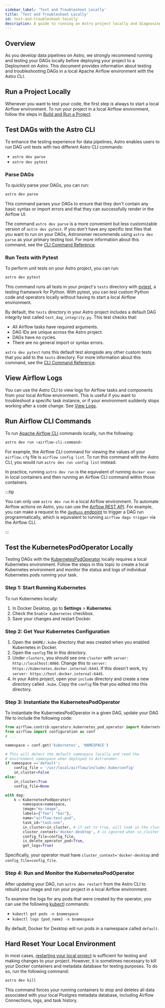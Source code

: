 ```yaml
---
sidebar_label: 'Test and Troubleshoot Locally'
title: 'Test and Troubleshoot Locally'
id: test-and-troubleshoot-locally
description: A guide to running an Astro project locally and diagnosing common problems.
---
```


## Overview

As you develop data pipelines on Astro, we strongly recommend running and testing your DAGs locally before deploying your project to a Deployment on Astro. This document provides information about testing and troubleshooting DAGs in a local Apache Airflow environment with the Astro CLI.

## Run a Project Locally

Whenever you want to test your code, the first step is always to start a local Airflow environment. To run your project in a local Airflow environment, follow the steps in [Build and Run a Project](develop-project.md#build-and-run-a-project-locally).

## Test DAGs with the Astro CLI

To enhance the testing experience for data pipelines, Astro enables users to run DAG unit tests with two different Astro CLI commands:

- `astro dev parse`
- `astro dev pytest`

### Parse DAGs

To quickly parse your DAGs, you can run:

```sh
astro dev parse
```

This command parses your DAGs to ensure that they don't contain any basic syntax or import errors and that they can successfully render in the Airflow UI.

The command `astro dev parse` is a more convenient but less customizable version of `astro dev pytest`. If you don't have any specific test files that you want to run on your DAGs, Astronomer recommends using `astro dev parse` as your primary testing tool. For more information about this command, see the [CLI Command Reference](cli/astro-dev-parse.md).

### Run Tests with Pytest

To perform unit tests on your Astro project, you can run:

```sh
astro dev pytest
```

This command runs all tests in your project's `tests` directory with [pytest](https://docs.pytest.org/en/7.0.x/index.html#), a testing framework for Python. With pytest, you can test custom Python code and operators locally without having to start a local Airflow environment.

By default, the `tests` directory in your Astro project includes a default DAG integrity test called `test_dag_integrity.py`. This test checks that:

- All Airflow tasks have required arguments.
- DAG IDs are unique across the Astro project.
- DAGs have no cycles.
- There are no general import or syntax errors.

`astro dev pytest` runs this default test alongside any other custom tests that you add to the `tests` directory. For more information about this command, see the [CLI Command Reference](cli/astro-dev-pytest.md).

## View Airflow Logs

You can use the Astro CLI to view logs for Airflow tasks and components from your local Airflow environment. This is useful if you want to troubleshoot a specific task instance, or if your environment suddenly stops working after a code change. See [View Logs](view-logs.md).

## Run Airflow CLI Commands

To run [Apache Airflow CLI](https://airflow.apache.org/docs/apache-airflow/stable/cli-and-env-variables-ref.html) commands locally, run the following:

```sh
astro dev run <airflow-cli-command>
```

For example, the Airflow CLI command for viewing the values of your `airflow.cfg` file is `airflow config list`. To run this command with the Astro CLI, you would run `astro dev run config list` instead.

In practice, running `astro dev run` is the equivalent of running `docker exec` in local containers and then running an Airflow CLI command within those containers.

:::tip

You can only use `astro dev run` in a local Airflow environment. To automate Airflow actions on Astro, you can use the [Airflow REST API](airflow-api.md). For example, you can make a request to the [`dagRuns` endpoint](https://airflow.apache.org/docs/apache-airflow/stable/stable-rest-api-ref.html#operation/post_dag_run) to trigger a DAG run programmatically, which is equivalent to running `airflow dags trigger` via the Airflow CLI.

:::

## Test the KubernetesPodOperator Locally

Testing DAGs with the [KubernetesPodOperator](kubernetespodoperator.md) locally requires a local Kubernetes environment. Follow the steps in this topic to create a local Kubernetes environment and monitor the status and logs of individual Kubernetes pods running your task.

### Step 1: Start Running Kubernetes

To run Kubernetes locally:

1. In Docker Desktop, go to **Settings** > **Kubernetes**.
2. Check the `Enable Kubernetes` checkbox.
3. Save your changes and restart Docker.

### Step 2: Get Your Kubernetes Configuration

1. Open the `$HOME/.kube` directory that was created when you enabled Kubernetes in Docker.
2. Open the `config` file in this directory.
3. Under `clusters`, you should see one `cluster` with `server: http://localhost:8080`. Change this to `server: https://kubernetes.docker.internal:6443`. If this doesn't work, try `server: https://host.docker.internal:6445`.
4. In your Astro project, open your `include` directory and create a new directory called `.kube`. Copy the `config` file that you edited into this directory.

### Step 3: Instantiate the KubernetesPodOperator

To instantiate the KubernetesPodOperator in a given DAG, update your DAG file to include the following code:

```python
from airflow.contrib.operators.kubernetes_pod_operator import KubernetesPodOperator
from airflow import configuration as conf
# ...

namespace = conf.get('kubernetes', 'NAMESPACE')

# This will detect the default namespace locally and read the
# environment namespace when deployed to Astronomer.
if namespace =='default':
    config_file = '/usr/local/airflow/include/.kube/config'
    in_cluster=False
else:
    in_cluster=True
    config_file=None

with dag:
    k = KubernetesPodOperator(
        namespace=namespace,
        image="my-image",
        labels={"foo": "bar"},
        name="airflow-test-pod",
        task_id="task-one",
        in_cluster=in_cluster, # if set to true, will look in the cluster for configuration. if false, looks for file
        cluster_context='docker-desktop', # is ignored when in_cluster is set to True
        config_file=config_file,
        is_delete_operator_pod=True,
        get_logs=True)
```

Specifically, your operator must have `cluster_context='docker-desktop` and `config_file=config_file`.

### Step 4: Run and Monitor the KubernetesPodOperator

After updating your DAG, run `astro dev restart` from the Astro CLI to rebuild your image and run your project in a local Airflow environment.

To examine the logs for any pods that were created by the operator, you can use the following [kubectl](https://kubernetes.io/docs/reference/kubectl/kubectl/) commands:

- `kubectl get pods -n $namespace`
- `kubectl logs {pod_name} -n $namespace`

By default, Docker for Desktop will run pods in a namespace called `default`.

## Hard Reset Your Local Environment

In most cases, [restarting your local project](develop-project.md#restart-your-local-environment) is sufficient for testing and making changes to your project. However, it is sometimes necessary to kill your Docker containers and metadata database for testing purposes. To do so, run the following command:

```sh
astro dev kill
```

This command forces your running containers to stop and deletes all data associated with your local Postgres metadata database, including Airflow Connections, logs, and task history.
